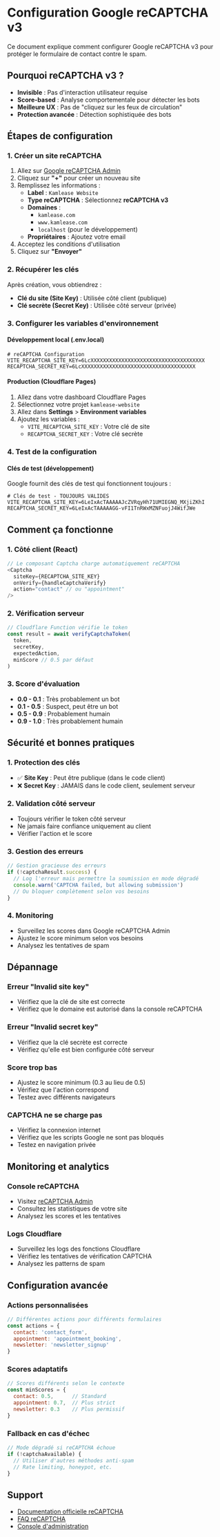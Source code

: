 # Configuration Google reCAPTCHA v3

Ce document explique comment configurer Google reCAPTCHA v3 pour protéger le formulaire de contact contre le spam.

## Pourquoi reCAPTCHA v3 ?

- **Invisible** : Pas d'interaction utilisateur requise
- **Score-based** : Analyse comportementale pour détecter les bots
- **Meilleure UX** : Pas de "cliquez sur les feux de circulation"
- **Protection avancée** : Détection sophistiquée des bots

## Étapes de configuration

### 1. Créer un site reCAPTCHA

1. Allez sur [Google reCAPTCHA Admin](https://www.google.com/recaptcha/admin)
2. Cliquez sur **"+"** pour créer un nouveau site
3. Remplissez les informations :
   - **Label** : `Kamlease Website`
   - **Type reCAPTCHA** : Sélectionnez **reCAPTCHA v3**
   - **Domaines** : 
     - `kamlease.com`
     - `www.kamlease.com`
     - `localhost` (pour le développement)
   - **Propriétaires** : Ajoutez votre email
4. Acceptez les conditions d'utilisation
5. Cliquez sur **"Envoyer"**

### 2. Récupérer les clés

Après création, vous obtiendrez :

- **Clé du site (Site Key)** : Utilisée côté client (publique)
- **Clé secrète (Secret Key)** : Utilisée côté serveur (privée)

### 3. Configurer les variables d'environnement

#### Développement local (.env.local)
```env
# reCAPTCHA Configuration
VITE_RECAPTCHA_SITE_KEY=6LcXXXXXXXXXXXXXXXXXXXXXXXXXXXXXXXXXXXXX
RECAPTCHA_SECRET_KEY=6LcXXXXXXXXXXXXXXXXXXXXXXXXXXXXXXXXXXXXX
```

#### Production (Cloudflare Pages)
1. Allez dans votre dashboard Cloudflare Pages
2. Sélectionnez votre projet `kamlease-website`
3. Allez dans **Settings** > **Environment variables**
4. Ajoutez les variables :
   - `VITE_RECAPTCHA_SITE_KEY` : Votre clé de site
   - `RECAPTCHA_SECRET_KEY` : Votre clé secrète

### 4. Test de la configuration

#### Clés de test (développement)
Google fournit des clés de test qui fonctionnent toujours :

```env
# Clés de test - TOUJOURS VALIDES
VITE_RECAPTCHA_SITE_KEY=6LeIxAcTAAAAAJcZVRqyHh71UMIEGNQ_MXjiZKhI
RECAPTCHA_SECRET_KEY=6LeIxAcTAAAAAGG-vFI1TnRWxMZNFuojJ4WifJWe
```

## Comment ça fonctionne

### 1. Côté client (React)
```typescript
// Le composant Captcha charge automatiquement reCAPTCHA
<Captcha
  siteKey={RECAPTCHA_SITE_KEY}
  onVerify={handleCaptchaVerify}
  action="contact" // ou "appointment"
/>
```

### 2. Vérification serveur
```javascript
// Cloudflare Function vérifie le token
const result = await verifyCaptchaToken(
  token,
  secretKey,
  expectedAction,
  minScore // 0.5 par défaut
)
```

### 3. Score d'évaluation
- **0.0 - 0.1** : Très probablement un bot
- **0.1 - 0.5** : Suspect, peut être un bot
- **0.5 - 0.9** : Probablement humain
- **0.9 - 1.0** : Très probablement humain

## Sécurité et bonnes pratiques

### 1. Protection des clés
- ✅ **Site Key** : Peut être publique (dans le code client)
- ❌ **Secret Key** : JAMAIS dans le code client, seulement serveur

### 2. Validation côté serveur
- Toujours vérifier le token côté serveur
- Ne jamais faire confiance uniquement au client
- Vérifier l'action et le score

### 3. Gestion des erreurs
```javascript
// Gestion gracieuse des erreurs
if (!captchaResult.success) {
  // Log l'erreur mais permettre la soumission en mode dégradé
  console.warn('CAPTCHA failed, but allowing submission')
  // Ou bloquer complètement selon vos besoins
}
```

### 4. Monitoring
- Surveillez les scores dans Google reCAPTCHA Admin
- Ajustez le score minimum selon vos besoins
- Analysez les tentatives de spam

## Dépannage

### Erreur "Invalid site key"
- Vérifiez que la clé de site est correcte
- Vérifiez que le domaine est autorisé dans la console reCAPTCHA

### Erreur "Invalid secret key"
- Vérifiez que la clé secrète est correcte
- Vérifiez qu'elle est bien configurée côté serveur

### Score trop bas
- Ajustez le score minimum (0.3 au lieu de 0.5)
- Vérifiez que l'action correspond
- Testez avec différents navigateurs

### CAPTCHA ne se charge pas
- Vérifiez la connexion internet
- Vérifiez que les scripts Google ne sont pas bloqués
- Testez en navigation privée

## Monitoring et analytics

### Console reCAPTCHA
- Visitez [reCAPTCHA Admin](https://www.google.com/recaptcha/admin)
- Consultez les statistiques de votre site
- Analysez les scores et les tentatives

### Logs Cloudflare
- Surveillez les logs des fonctions Cloudflare
- Vérifiez les tentatives de vérification CAPTCHA
- Analysez les patterns de spam

## Configuration avancée

### Actions personnalisées
```javascript
// Différentes actions pour différents formulaires
const actions = {
  contact: 'contact_form',
  appointment: 'appointment_booking',
  newsletter: 'newsletter_signup'
}
```

### Scores adaptatifs
```javascript
// Scores différents selon le contexte
const minScores = {
  contact: 0.5,      // Standard
  appointment: 0.7,  // Plus strict
  newsletter: 0.3    // Plus permissif
}
```

### Fallback en cas d'échec
```javascript
// Mode dégradé si reCAPTCHA échoue
if (!captchaAvailable) {
  // Utiliser d'autres méthodes anti-spam
  // Rate limiting, honeypot, etc.
}
```

## Support

- [Documentation officielle reCAPTCHA](https://developers.google.com/recaptcha/docs/v3)
- [FAQ reCAPTCHA](https://developers.google.com/recaptcha/docs/faq)
- [Console d'administration](https://www.google.com/recaptcha/admin)